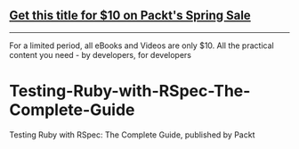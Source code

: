 ## [Get this title for $10 on Packt's Spring Sale](https://www.packt.com/V15352?utm_source=github&utm_medium=packt-github-repo&utm_campaign=spring_10_dollar_2022)
-----
For a limited period, all eBooks and Videos are only $10. All the practical content you need \- by developers, for developers

# Testing-Ruby-with-RSpec-The-Complete-Guide
Testing Ruby with RSpec: The Complete Guide, published by Packt
